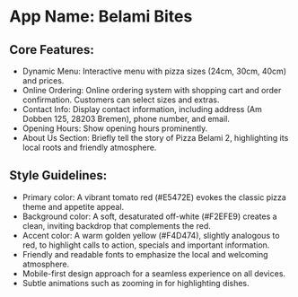 # **App Name**: Belami Bites

## Core Features:

- Dynamic Menu: Interactive menu with pizza sizes (24cm, 30cm, 40cm) and prices.
- Online Ordering: Online ordering system with shopping cart and order confirmation. Customers can select sizes and extras.
- Contact Info: Display contact information, including address (Am Dobben 125, 28203 Bremen), phone number, and email.
- Opening Hours: Show opening hours prominently.
- About Us Section: Briefly tell the story of Pizza Belami 2, highlighting its local roots and friendly atmosphere.

## Style Guidelines:

- Primary color: A vibrant tomato red (#E5472E) evokes the classic pizza theme and appetite appeal. 
- Background color: A soft, desaturated off-white (#F2EFE9) creates a clean, inviting backdrop that complements the red.
- Accent color: A warm golden yellow (#F4D474), slightly analogous to red, to highlight calls to action, specials and important information.
- Friendly and readable fonts to emphasize the local and welcoming atmosphere.
- Mobile-first design approach for a seamless experience on all devices.
- Subtle animations such as zooming in for highlighting dishes.